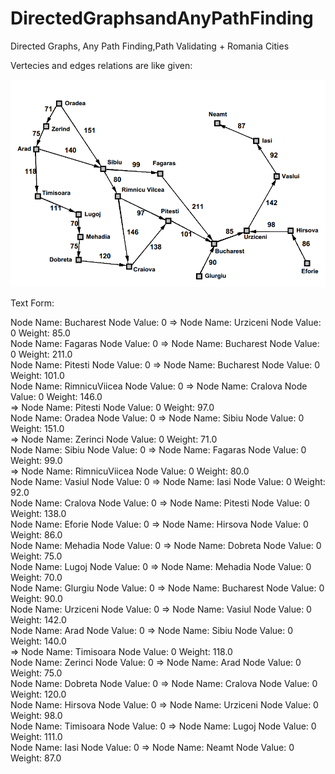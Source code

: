 # DirectedGraphsandAnyPathFinding
Directed Graphs, Any Path Finding,Path Validating + Romania Cities

Vertecies and edges relations are like given:

![Relationships Visualising](https://github.com/alperkaya0/DirectedGraphsandAnyPathFinding/blob/main/35662691-7d0dbc72-06e7-11e8-942c-4718f079bb8f.png)

Text Form:

Node Name: Bucharest  Node Value: 0 => Node Name: Urziceni  Node Value: 0 Weight: 85.0 <br/>
Node Name: Fagaras  Node Value: 0 => Node Name: Bucharest  Node Value: 0 Weight: 211.0 <br/>
Node Name: Pitesti  Node Value: 0 => Node Name: Bucharest  Node Value: 0 Weight: 101.0 <br/>
Node Name: RimnicuViicea  Node Value: 0 => Node Name: Cralova  Node Value: 0 Weight: 146.0 <br/>
                                        => Node Name: Pitesti  Node Value: 0 Weight: 97.0 <br/>
Node Name: Oradea  Node Value: 0 => Node Name: Sibiu  Node Value: 0 Weight: 151.0 <br/>
                                 => Node Name: Zerinci  Node Value: 0 Weight: 71.0 <br/>
Node Name: Sibiu  Node Value: 0 => Node Name: Fagaras  Node Value: 0 Weight: 99.0 <br/>
                                => Node Name: RimnicuViicea  Node Value: 0 Weight: 80.0 <br/>
Node Name: Vasiul  Node Value: 0 => Node Name: Iasi  Node Value: 0 Weight: 92.0 <br/>
Node Name: Cralova  Node Value: 0 => Node Name: Pitesti  Node Value: 0 Weight: 138.0 <br/>
Node Name: Eforie  Node Value: 0 => Node Name: Hirsova  Node Value: 0 Weight: 86.0 <br/>
Node Name: Mehadia  Node Value: 0 => Node Name: Dobreta  Node Value: 0 Weight: 75.0 <br/>
Node Name: Lugoj  Node Value: 0 => Node Name: Mehadia  Node Value: 0 Weight: 70.0 <br/>
Node Name: Glurgiu  Node Value: 0 => Node Name: Bucharest  Node Value: 0 Weight: 90.0 <br/>
Node Name: Urziceni  Node Value: 0 => Node Name: Vasiul  Node Value: 0 Weight: 142.0 <br/>
Node Name: Arad  Node Value: 0 => Node Name: Sibiu  Node Value: 0 Weight: 140.0 <br/>
                               => Node Name: Timisoara  Node Value: 0 Weight: 118.0 <br/>
Node Name: Zerinci  Node Value: 0 => Node Name: Arad  Node Value: 0 Weight: 75.0 <br/>
Node Name: Dobreta  Node Value: 0 => Node Name: Cralova  Node Value: 0 Weight: 120.0 <br/>
Node Name: Hirsova  Node Value: 0 => Node Name: Urziceni  Node Value: 0 Weight: 98.0 <br/>
Node Name: Timisoara  Node Value: 0 => Node Name: Lugoj  Node Value: 0 Weight: 111.0 <br/>
Node Name: Iasi  Node Value: 0 => Node Name: Neamt  Node Value: 0 Weight: 87.0 <br/>
